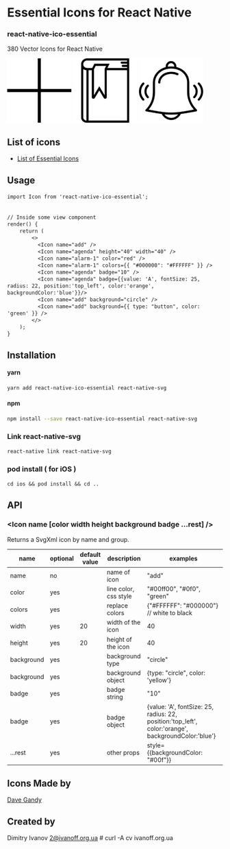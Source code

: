 # Essential Icons for React Native

### react-native-ico-essential

380 Vector Icons for React Native

<img src="./static/add.png" alt="add" width="150" height="150"> <img src="./static/agenda.png" alt="agenda" width="150" height="150"> <img src="./static/alarm-1.png" alt="alarm-1" width="150" height="150">

## List of icons

- [List of Essential Icons](http://ico.simpleness.org/pack/essential)

## Usage

```
import Icon from 'react-native-ico-essential';


// Inside some view component
render() {
    return (
        <>
          <Icon name="add" />
          <Icon name="agenda" height="40" width="40" />
          <Icon name="alarm-1" color="red" />
          <Icon name="alarm-1" colors={{ "#000000": "#FFFFFF" }} />
          <Icon name="agenda" badge="10" />
          <Icon name="agenda" badge={{value: 'A', fontSize: 25, radius: 22, position:'top_left', color:'orange', backgroundColor:'blue'}}/>
          <Icon name="add" background="circle" />
          <Icon name="add" background={{ type: "button", color: 'green' }} />
        </>
    );
}

```

## Installation

#### yarn

```bash
yarn add react-native-ico-essential react-native-svg
```

#### npm

```bash
npm install --save react-native-ico-essential react-native-svg
```

### Link react-native-svg

```bash
react-native link react-native-svg
```

### pod install ( for iOS )

```
cd ios && pod install && cd ..
```

## API

### <Icon name [color width height background badge ...rest] />

Returns a SvgXml icon by name and group.

 name | optional | default value | description | examples
------|----------|---------------|-------------|---------
name | no |  | name of icon | "add"
color | yes | | line color, css style | "#00ff00", "#0f0", "green"
colors | yes | | replace colors | {"#FFFFFF": "#000000"} // white to black
width | yes | 20 | width of the icon | 40
height | yes | 20 | height of the icon | 40
background | yes | | background type | "circle"
background | yes | | background object | {type: "circle", color: 'yellow'}
badge | yes | | badge string | "10"
badge | yes | | badge object | {value: 'A', fontSize: 25, radius: 22, position:'top_left', color:'orange', backgroundColor:'blue'}
...rest | yes | | other props | style={{backgroundColor: "#00f"}}

## Icons Made by

[Dave Gandy](https://www.flaticon.com/authors/dave-gandy)

## Created by

Dimitry Ivanov <2@ivanoff.org.ua> # curl -A cv ivanoff.org.ua
